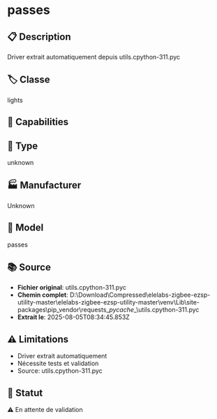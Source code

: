 # passes

## 📋 Description
Driver extrait automatiquement depuis utils.cpython-311.pyc

## 🏷️ Classe
lights

## 🔧 Capabilities


## 📡 Type
unknown

## 🏭 Manufacturer
Unknown

## 📱 Model
passes

## 📚 Source
- **Fichier original**: utils.cpython-311.pyc
- **Chemin complet**: D:\Download\Compressed\elelabs-zigbee-ezsp-utility-master\elelabs-zigbee-ezsp-utility-master\venv\Lib\site-packages\pip\_vendor\requests\__pycache__\utils.cpython-311.pyc
- **Extrait le**: 2025-08-05T08:34:45.853Z

## ⚠️ Limitations
- Driver extrait automatiquement
- Nécessite tests et validation
- Source: utils.cpython-311.pyc

## 🚀 Statut
⚠️ En attente de validation
